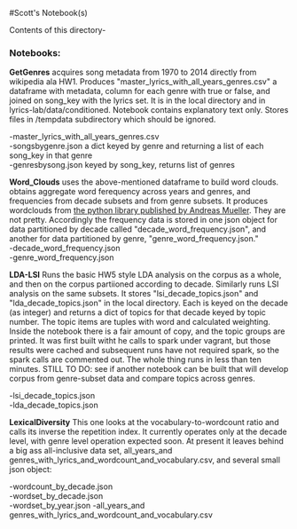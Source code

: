 #Scott's Notebook(s)

Contents of this directory-

### Notebooks:
**GetGenres** acquires song metadata from 1970 to 2014 directly from wikipedia ala HW1. Produces 
  "master_lyrics_with_all_years_genres.csv" a dataframe with metadata, column for each genre with true or false, and joined on song_key with the lyrics set. It is in the local directory and in lyrics-lab/data/conditioned. Notebook contains explanatory text only. Stores files in /tempdata subdirectory which should be ignored. 
  
  -master_lyrics_with_all_years_genres.csv  
  -songsbygenre.json  a dict keyed by genre and returning a list of each song_key in that genre  
  -genresbysong.json  keyed by song_key, returns list of genres  


**Word_Clouds**  uses the above-mentioned dataframe to build word clouds. obtains aggregate word ferequency across years and genres, and frequencies from decade subsets and from genre subsets. It produces wordclouds from [the python library published by Andreas Mueller](https://github.com/amueller/word_cloud). They are not pretty. Accordingly the frequency data is stored in one json object for data partitioned by decade called "decade_word_frequency.json", and another for data partitioned by genre, "genre_word_frequency.json."       
-decade_word_frequency.json  
-genre_word_frequency.json

**LDA-LSI** Runs the basic HW5 style LDA analysis on the corpus as a whole, and then on the corpus partiioned according to decade. Similarly runs LSI analysis on the same subsets. It stores "lsi_decade_topics.json" and "lda_decade_topics.json" in the local directory. Each is keyed on the decade (as integer) and returns a dict of topics for that decade keyed by topic number. The topic items are tuples with word and calculated weighting.  Inside the notebook there is a fair amount of copy, and the topic groups are printed. It was first built witht he calls to spark under vagrant, but those results were cached and subsequent runs have not required spark, so the spark calls are commented out. The whole thing runs in less than ten minutes. STILL TO DO: see if another notebook can be built that will develop corpus from genre-subset data and compare topics across genres.

-lsi_decade_topics.json  
-lda_decade_topics.json  

**LexicalDiversity** This one looks at the vocabulary-to-wordcount ratio and calls its inverse the repetition index. It currently operates only at the decade level, with genre level operation expected soon. At present it leaves behind a big ass all-inclusive data set, all_years_and genres_with_lyrics_and_wordcount_and_vocabulary.csv, and several small json object:

-wordcount_by_decade.json  
-wordset_by_decade.json  
-wordset_by_year.json 
-all_years_and genres_with_lyrics_and_wordcount_and_vocabulary.csv
